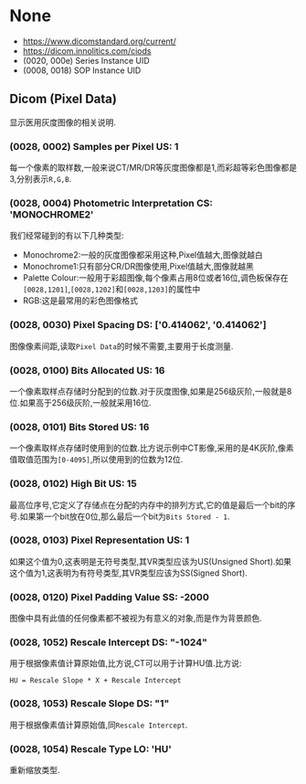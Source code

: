# None
- https://www.dicomstandard.org/current/
- https://dicom.innolitics.com/ciods
- (0020, 000e) Series Instance UID
- (0008, 0018) SOP Instance UID

## Dicom (Pixel Data)
显示医用灰度图像的相关说明.

### (0028, 0002) Samples per Pixel                   US: 1
每一个像素的取样数,一般来说CT/MR/DR等灰度图像都是1,而彩超等彩色图像都是3,分别表示`R,G,B`.

### (0028, 0004) Photometric Interpretation          CS: 'MONOCHROME2'
我们经常碰到的有以下几种类型:

- Monochrome2:一般的灰度图像都采用这种,Pixel值越大,图像就越白
- Monochrome1:只有部分CR/DR图像使用,Pixel值越大,图像就越黑
- Palette Colour:一般用于彩超图像,每个像素占用8位或者16位,调色板保存在`[0028,1201]`,`[0028,1202]`和`[0028,1203]`的属性中
- RGB:这是最常用的彩色图像格式

### (0028, 0030) Pixel Spacing                       DS: ['0.414062', '0.414062']
图像像素间距,读取`Pixel Data`的时候不需要,主要用于长度测量.

### (0028, 0100) Bits Allocated                      US: 16
一个像素取样点存储时分配到的位数.对于灰度图像,如果是256级灰阶,一般就是8位.如果高于256级灰阶,一般就采用16位.

### (0028, 0101) Bits Stored                         US: 16
一个像素取样点存储时使用到的位数.比方说示例中CT影像,采用的是4K灰阶,像素值取值范围为`[0-4095]`,所以使用到的位数为12位.

### (0028, 0102) High Bit                            US: 15
最高位序号,它定义了存储点在分配的内存中的排列方式,它的值是最后一个bit的序号.如果第一个bit放在0位,那么最后一个bit为`Bits Stored - 1`.

### (0028, 0103) Pixel Representation                US: 1
如果这个值为0,这表明是无符号类型,其VR类型应该为US(Unsigned Short).如果这个值为1,这表明为有符号类型,其VR类型应该为SS(Signed Short).

### (0028, 0120) Pixel Padding Value                 SS: -2000
图像中具有此值的任何像素都不被视为有意义的对象,而是作为背景颜色.

### (0028, 1052) Rescale Intercept                   DS: "-1024"
用于根据像素值计算原始值,比方说,CT可以用于计算HU值.比方说:
```
HU = Rescale Slope * X + Rescale Intercept
```

### (0028, 1053) Rescale Slope                       DS: "1"
用于根据像素值计算原始值,同`Rescale Intercept`.

### (0028, 1054) Rescale Type                        LO: 'HU'
重新缩放类型.